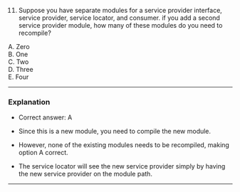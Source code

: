 11. Suppose you have separate modules for a service provider interface, service provider, service locator, and consumer.
    if you add a second service provider module, how many of these modules do you need to recompile?

A. Zero  <br>
B. One   <br>
C. Two   <br>
D. Three <br>
E. Four  <br>


---
### Explanation ###

- Correct answer: A

- Since this is a new module, you need to compile the new module.
- However, none of the existing modules needs to be recompiled, making option A correct.
- The service locator will see the new service provider simply by having the new service provider on the module path.
---